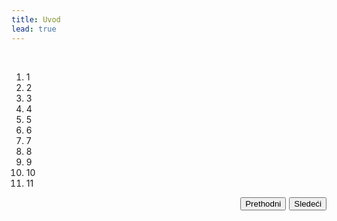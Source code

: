 ```yaml
---
title: Uvod
lead: true
---
```

<br/>
<style type="text/css">
-/* Progress Tracker v2 */
ol.progress[data-steps="2"] li { width: 49%; }
ol.progress[data-steps="3"] li { width: 33%; }
ol.progress[data-steps="4"] li { width: 24%; }
ol.progress[data-steps="5"] li { width: 19%; }
ol.progress[data-steps="6"] li { width: 16%; }
ol.progress[data-steps="7"] li { width: 14%; }
ol.progress[data-steps="8"] li { width: 12%; }
ol.progress[data-steps="9"] li { width: 11%; }
ol.progress[data-steps="10"] li { width: 9%; }
ol.progress[data-steps="11"] li { width: 7%;  }

.progress {
    width: 100%;
    list-style: none;
    list-style-image: none;
    margin: 20px 0 20px 0;
    padding: 0;
}

.progress li {
    float: left;
    text-align: center;
    position: relative;
    width: 390px;
}

.progress .name {
    display: block;
    vertical-align: bottom;
    text-align: center;
    width: 5em;
    margin-bottom: 1em;
    color: black;
    opacity: 0.3;
}

.progress .step {
    color: black;
    border: 3px solid silver;
    background-color: silver;
    border-radius: 50%;
    line-height: 1.2;
    width: 1.2em;
    height: 1.2em;
    display: inline-block;
    z-index: 0;
}

.progress .step span {
    opacity: 0.3;
}

.progress .active .name,
.progress .active .step span {
    opacity: 1;
}

.progress .step:before {
    content: "";
    display: block;
    background-color: silver;
    height: 0.4em;
    width: 50%;
    position: absolute;
    bottom: 0.6em;
    left: 0;
    z-index: -1;
}

.progress .step:after {
    content: "";
    display: block;
    background-color: silver;
    height: 0.4em;
    width: 50%;
    position: absolute;
    bottom: 0.6em;
    right: 0;
    z-index: -1;
}

.progress li:first-of-type .step:before {
    display: none;
}

.progress li:last-of-type .step:after {
    display: none;
}

.progress .done .step,
.progress .done .step:before,
.progress .done .step:after,
.progress .active .step,
.progress .active .step:before {
    background-color: #2ECC71;
}

.progress .done .step,
.progress .active .step {
    border: 3px solid #2ECC71;
}

.clearfix:after {
    content: " "; /* Older browser do not support empty content */
    visibility: hidden;
    display: block;
    height: 0;
    clear: both;
}


</style>
<!-- Progress Tracker v2 -->
<!-- Progress Tracker v2 -->
<ol class="progress clearfix" data-steps="11">
    <li class="done">
        <span class="name"></span>
        <span class="step"><span>1</span></span>
    </li>
    <li class="done">
        <span class="name"></span>
        <span class="step"><span>2</span></span>
    </li>
    <li class="done">
        <span class="name"></span>
        <span class="step"><span>3</span></span>
    </li>
    <li class="done">
        <span class="name"></span>
        <span class="step"><span>4</span></span>
    </li>
    <li class="done">
        <span class="name"></span>
        <span class="step"><span>5</span></span>
    </li>
    <li class="done">
        <span class="name"></span>
        <span class="step"><span>6</span></span>
    </li>
    <li class="done">
        <span class="name"></span>
        <span class="step"><span>7</span></span>
    </li>
    <li class="done">
        <span class="name"></span>
        <span class="step"><span>8</span></span>
    </li>
    <li class="done">
        <span class="name"></span>
        <span class="step"><span>9</span></span>
    </li>   
    <li class="active">
        <span class="name"></span>
        <span class="step"><span>10</span></span>
    </li>
    <li>
        <span class="name"></span>
        <span class="step"><span>11</span></span>
    </li>
</ol>

<div id="next_prev_buttons" class="post-content">
    <button id="next" style="float: right;">Sledeći</button>
    <button id="prev" style="float: right; margin-right: 5px;">Prethodni</button>
  </div>